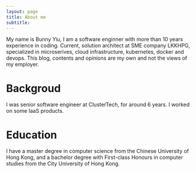 ```yaml
---
layout: page
title: About me
subtitle:
---
```


My name is Bunny Yiu, I am a software enginner with more than 10 years experience in coding.
Current, solution architect at SME company LKKHPG, specialized in microserives, cloud infrastructure, kubernetes, docker and devops. This blog, contents and opinions are my own and not the views of my employer.

# Backgroud
I was senior software engineer at ClusterTech, for around 6 years. I worked on some IaaS products.

# Education
I have a master degree in computer science from the Chinese University of Hong Kong, and a bachelor degree with First-class Honours in computer studies from the City University of Hong Kong.
